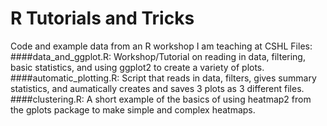 # R Tutorials and Tricks
Code and example data from an R workshop I am teaching at CSHL
Files:
####data_and_ggplot.R: Workshop/Tutorial on reading in data, filtering, basic statistics, and using ggplot2 to create a variety of plots. 
####automatic_plotting.R: Script that reads in data, filters, gives summary statistics, and aumatically creates and saves 3 plots as 3 different files. 
####clustering.R: A short example of the basics of using heatmap2 from the gplots package to make simple and complex heatmaps. 


